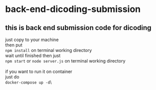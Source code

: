 # back-end-dicoding-submission

## this is back end submission code for dicoding
just copy to your machine\
then put\
```npm install``` on terminal working directory\
wait until finished then just\
```npm start``` or ```node server.js``` on terminal working directory\
\
if you want to run it on container\
just do \
```docker-compose up -d```\
